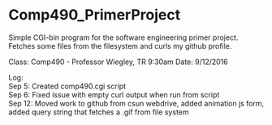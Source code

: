 # Comp490_PrimerProject
Simple CGI-bin program for the software engineering primer project. Fetches some files from the filesystem and curls my github profile.

Class: Comp490 - Professor Wiegley, TR 9:30am
Date: 9/12/2016

Log: 
<br>Sep 5: Created comp490.cgi script
<br>Sep 6: Fixed issue with empty curl output when run from script
<br>Sep 12: Moved work to github from csun webdrive, added animation js form, added query string that fetches a .gif from file system
